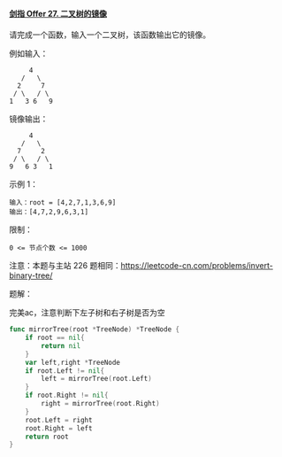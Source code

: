 #### [剑指 Offer 27. 二叉树的镜像](https://leetcode.cn/problems/er-cha-shu-de-jing-xiang-lcof/)

请完成一个函数，输入一个二叉树，该函数输出它的镜像。

例如输入：

```
	 4
   /   \
  2     7
 / \   / \
1   3 6   9
```

镜像输出：

```
	 4
   /   \
  7     2
 / \   / \
9   6 3   1
```

 

示例 1：

```
输入：root = [4,2,7,1,3,6,9]
输出：[4,7,2,9,6,3,1]
```


限制：

```
0 <= 节点个数 <= 1000
```

注意：本题与主站 226 题相同：https://leetcode-cn.com/problems/invert-binary-tree/



题解：

完美ac，注意判断下左子树和右子树是否为空

```go
func mirrorTree(root *TreeNode) *TreeNode {
    if root == nil{
        return nil
    }
    var left,right *TreeNode
    if root.Left != nil{
        left = mirrorTree(root.Left)
    }
    if root.Right != nil{
        right = mirrorTree(root.Right)
    }
    root.Left = right
    root.Right = left
    return root
}
```

